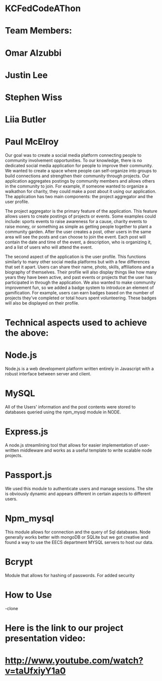 # KCFedCodeAThon
# Team Members:
# Omar Alzubbi
# Justin Lee
# Stephen Wiss
# Liia Butler
# Paul McElroy

Our goal was to create a social media platform connecting people to community involvement opportunities. To our knowledge, there is no dedicated social media application for people to improve their community. We wanted to create a space where people can self-organize into groups to build connections and strengthen their community through projects. Our application aggregates postings by community members and allows others in the community to join. For example, if someone wanted to organize a walkathon for charity, they could make a post about it using our application. The application has two main components: the project aggregator and the user profile.



The project aggregator is the primary feature of the application. This feature allows users to create postings of projects or events. Some examples could include: sports events to raise awareness for a cause, charity events to raise money, or something as simple as getting people together to plant a community garden. After the user creates a post, other users in the same area will see the posts and can choose to join the event. Each post will contain the date and time of the event, a description, who is organizing it, and a list of users who will attend the event.

The second aspect of the application is the user profile. This functions similarly to many other social media platforms but with a few differences that set it apart. Users can share their name, photo, skills, affiliations and a biography of themselves. Their profile will also display things like how many years they have been active, and past events or projects that the user has participated in through the application. We also wanted to make community improvement fun, so we added a badge system to introduce an element of gamification. For example, users can earn badges based on the number of projects they’ve completed or total hours spent volunteering. These badges will also be displayed on their profile.

# Technical aspects used to achieve the above:

# Node.js 
  Node.js is a web development platform written entirely in Javascript with a robust interface between server and client. 
# MySQL 
  All of the Users' information and the post contents were stored to databases queried using the npm_mysql module in NODE.
# Express.js 
  A node.js streamlining tool that allows for easier implementation of user-written middleware and  works as a useful template to write scalable node projects. 
# Passport.js
  We used this module to authenticate users and manage sessions. The site is obviously dynamic and appears different in certain       aspects to different users.
# Npm_mysql 
  This module allows for connection and the query of Sql databases. Node generally works better with mongoDB or SQLite but we got creative and found a way to use the EECS department MYSQL servers to host our data.
# Bcrypt 
  Module that allows for hashing of passwords. For added security 
# How to Use 
  -clone 
  
# Here is the link to our project presentation video:
# http://www.youtube.com/watch?v=taUfxiyY1a0
 
